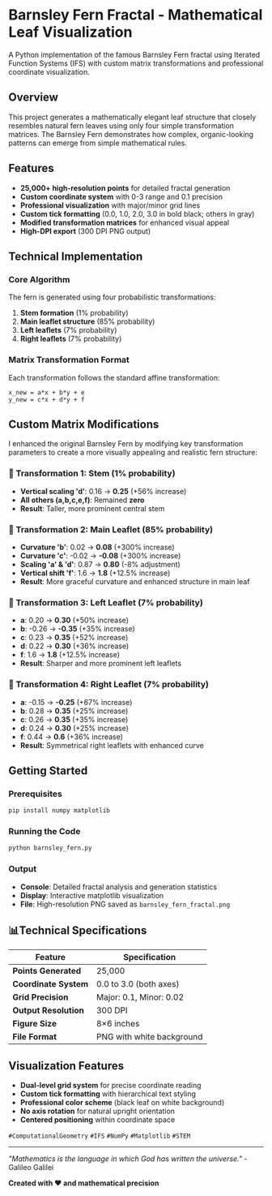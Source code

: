 #  Barnsley Fern Fractal - Mathematical Leaf Visualization

A Python implementation of the famous Barnsley Fern fractal using Iterated Function Systems (IFS) with custom matrix transformations and professional coordinate visualization.

##  Overview

This project generates a mathematically elegant leaf structure that closely resembles natural fern leaves using only four simple transformation matrices. The Barnsley Fern demonstrates how complex, organic-looking patterns can emerge from simple mathematical rules.

##  Features

- **25,000+ high-resolution points** for detailed fractal generation
- **Custom coordinate system** with 0-3 range and 0.1 precision
- **Professional visualization** with major/minor grid lines
- **Custom tick formatting** (0.0, 1.0, 2.0, 3.0 in bold black; others in gray)
- **Modified transformation matrices** for enhanced visual appeal
- **High-DPI export** (300 DPI PNG output)

##  Technical Implementation

### Core Algorithm
The fern is generated using four probabilistic transformations:
1. **Stem formation** (1% probability)
2. **Main leaflet structure** (85% probability) 
3. **Left leaflets** (7% probability)
4. **Right leaflets** (7% probability)

### Matrix Transformation Format
Each transformation follows the standard affine transformation:
```
x_new = a*x + b*y + e
y_new = c*x + d*y + f
```

##  Custom Matrix Modifications

I enhanced the original Barnsley Fern by modifying key transformation parameters to create a more visually appealing and realistic fern structure:

### 🔹 Transformation 1: Stem (1% probability)
- **Vertical scaling 'd'**: 0.16 → **0.25** (+56% increase)
- **All others (a,b,c,e,f)**: Remained **zero**
- **Result**: Taller, more prominent central stem

### 🔹 Transformation 2: Main Leaflet (85% probability)
- **Curvature 'b'**: 0.02 → **0.08** (+300% increase)
- **Curvature 'c'**: -0.02 → **-0.08** (+300% increase)
- **Scaling 'a' & 'd'**: 0.87 → **0.80** (-8% adjustment)
- **Vertical shift 'f'**: 1.6 → **1.8** (+12.5% increase)
- **Result**: More graceful curvature and enhanced structure in main leaf

### 🔹 Transformation 3: Left Leaflet (7% probability)
- **a**: 0.20 → **0.30** (+50% increase)
- **b**: -0.26 → **-0.35** (+35% increase)
- **c**: 0.23 → **0.35** (+52% increase)
- **d**: 0.22 → **0.30** (+36% increase)
- **f**: 1.6 → **1.8** (+12.5% increase)
- **Result**: Sharper and more prominent left leaflets

### 🔹 Transformation 4: Right Leaflet (7% probability)
- **a**: -0.15 → **-0.25** (+67% increase)
- **b**: 0.28 → **0.35** (+25% increase)
- **c**: 0.26 → **0.35** (+35% increase)
- **d**: 0.24 → **0.30** (+25% increase)
- **f**: 0.44 → **0.6** (+36% increase)
- **Result**: Symmetrical right leaflets with enhanced curve

##  Getting Started

### Prerequisites
```bash
pip install numpy matplotlib
```

### Running the Code
```bash
python barnsley_fern.py
```

### Output
- **Console**: Detailed fractal analysis and generation statistics
- **Display**: Interactive matplotlib visualization
- **File**: High-resolution PNG saved as `barnsley_fern_fractal.png`

## 📊Technical Specifications

| Feature | Specification |
|---------|---------------|
| **Points Generated** | 25,000 |
| **Coordinate System** | 0.0 to 3.0 (both axes) |
| **Grid Precision** | Major: 0.1, Minor: 0.02 |
| **Output Resolution** | 300 DPI |
| **Figure Size** | 8×6 inches |
| **File Format** | PNG with white background |

##  Visualization Features

- **Dual-level grid system** for precise coordinate reading
- **Custom tick formatting** with hierarchical text styling
- **Professional color scheme** (black leaf on white background)
- **No axis rotation** for natural upright orientation
- **Centered positioning** within coordinate space

`#ComputationalGeometry` `#IFS` `#NumPy` `#Matplotlib` `#STEM`

---

*"Mathematics is the language in which God has written the universe."* - Galileo Galilei

**Created with ❤️ and mathematical precision**
